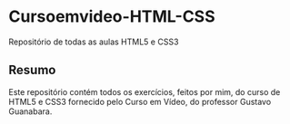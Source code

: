 # Cursoemvideo-HTML-CSS
Repositório de todas as aulas HTML5 e CSS3

## Resumo
Este repositório contém todos os exercícios, feitos por mim, do curso de HTML5 e CSS3 fornecido pelo Curso em Vídeo, do professor Gustavo Guanabara.
